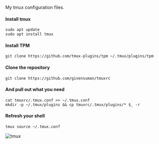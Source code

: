 My tmux configuration files.

#### Install tmux

```shell
sudo apt update
sudo apt install tmux
```

#### Install TPM

```shell
git clone https://github.com/tmux-plugins/tpm ~/.tmux/plugins/tpm
```

#### Clone the repository

```shell
git clone https://github.com/givensuman/tmuxrc
```

#### And pull out what you need

```shell
cat tmuxrc/.tmux.conf >> ~/.tmux.conf
mkdir -p ~/.tmux/plugins && cp tmuxrc/.tmux/plugins/* $_ -r
```

#### Refresh your shell

```
tmux source ~/.tmux.conf
```

![tmux](https://github.com/givensuman/tmuxrc/assets/16063606/a59e3b95-25cb-4ea1-9131-e0913c64c0d0)
